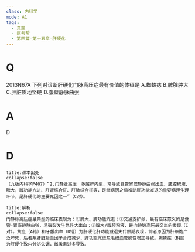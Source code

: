 ```yaml
---
class: 内科学
mode: A1
tags:
  - 真题
  - 医考帮
  - 第四篇-第十五章-肝硬化
---
```


# Q
2013N67A 下列对诊断肝硬化门脉高压症最有价值的体征是
A.蜘蛛痣
B.脾脏肿大
C.肝脏质地坚硬
D.腹壁静脉曲张

# A
D
# D
```ad-note
title:课本出处
collapse:false
（九版内科学P407）“2.门静脉高压　多属肝内型，常导致食管胃底静脉曲张出血、腹腔积液、脾大，脾功能亢进、肝肾综合征、肝肺综合征等，是继病因之后推动肝功能减退的重要病理生理环节，是肝硬化的主要死因之一”（C对）。
```

```ad-summary
title:解析
collapse:false
门静脉高压症最典型的临床表现为：①脾大、脾功能亢进；②交通支扩张，最有临床意义的是食管-胃底静脉曲张，易破裂发生急性大出血；③腹水/腹腔积液，是门静脉高压最突出的表现（C对）。黄疸（A错）和牙龈出血（D错）为肝硬化肝功能减退失代偿期表现，前者原因为肝细胞广泛坏死，后者系肝脏凝血因子合成减少、脾功能亢进及毛细血管脆性增加导致。蜘蛛痣（B错）为肝硬化致内分泌失调，雌激素过多导致。
```

